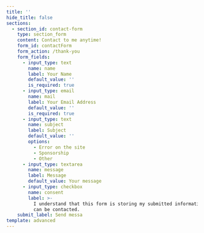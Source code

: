 ```yaml
---
title: ''
hide_title: false
sections:
  - section_id: contact-form
    type: section_form
    content: Contact to me anytime!
    form_id: contactForm
    form_action: /thank-you
    form_fields:
      - input_type: text
        name: name
        label: Your Name
        default_value: ''
        is_required: true
      - input_type: email
        name: mail
        label: Your Email Address
        default_value: ''
        is_required: true
      - input_type: text
        name: subject
        label: Subject
        default_value: ''
        options:
          - Error on the site
          - Sponsorship
          - Other
      - input_type: textarea
        name: message
        label: Message
        default_value: Your message
      - input_type: checkbox
        name: consent
        label: >-
          I understand that this form is storing my submitted information so I
          can be contacted.
    submit_label: Send messa
template: advanced
---
```

